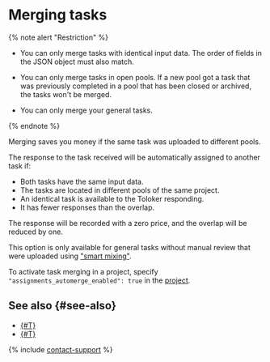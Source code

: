 # Merging tasks

{% note alert "Restriction" %}

- You can only merge tasks with identical input data. The order of fields in the JSON object must also match.

- You can only merge tasks in open pools. If a new pool got a task that was previously completed in a pool that has been closed or archived, the tasks won't be merged.

- You can only merge your general tasks.

{% endnote %}

Merging saves you money if the same task was uploaded to different pools.

The response to the task received will be automatically assigned to another task if:

- Both tasks have the same input data.
- The tasks are located in different pools of the same project.
- An identical task is available to the Toloker responding.
- It has fewer responses than the overlap.

The response will be recorded with a zero price, and the overlap will be reduced by one.

This option is only available for general tasks without manual review that were uploaded using ["smart mixing"](../../guide/concepts/task_upload.md).

To activate task merging in a project, specify `"assignments_automerge_enabled": true` in the [project](https://toloka.ai/docs/api/api-reference/#tag--project).

## See also {#see-also}

- [{#T}](../../guide/concepts/pool.md)
- [{#T}](../../guide/concepts/task_upload.md)

{% include [contact-support](../../guide/_includes/contact-support.md) %}